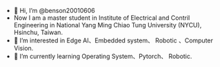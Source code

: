 - 👋 Hi, I’m @benson20010606
- Now I am a master student in Institute of Electrical and Contril Engineering in National Yang Ming Chiao Tung University (NYCU), Hsinchu, Taiwan.
- 👀 I’m interested in Edge AI、Embedded system、 Robotic 、Computer Vision.
- 🌱 I’m currently learning Operating System、Pytorch、 Robotic.

<!---
benson20010606/benson20010606 is a ✨ special ✨ repository because its `README.md` (this file) appears on your GitHub profile.
You can click the Preview link to take a look at your changes.
--->
